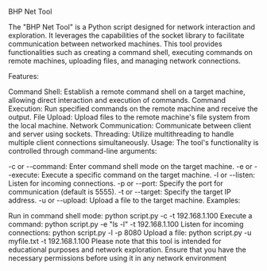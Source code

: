 BHP Net Tool

The "BHP Net Tool" is a Python script designed for network interaction and exploration. It leverages the capabilities of the socket library to facilitate communication between networked machines. This tool provides functionalities such as creating a command shell, executing commands on remote machines, uploading files, and managing network connections.

Features:

Command Shell: Establish a remote command shell on a target machine, allowing direct interaction and execution of commands.
Command Execution: Run specified commands on the remote machine and receive the output.
File Upload: Upload files to the remote machine's file system from the local machine.
Network Communication: Communicate between client and server using sockets.
Threading: Utilize multithreading to handle multiple client connections simultaneously.
Usage:
The tool's functionality is controlled through command-line arguments:

-c or --command: Enter command shell mode on the target machine.
-e or --execute: Execute a specific command on the target machine.
-l or --listen: Listen for incoming connections.
-p or --port: Specify the port for communication (default is 5555).
-t or --target: Specify the target IP address.
-u or --upload: Upload a file to the target machine.
Examples:

Run in command shell mode: python script.py -c -t 192.168.1.100
Execute a command: python script.py -e "ls -l" -t 192.168.1.100
Listen for incoming connections: python script.py -l -p 8080
Upload a file: python script.py -u myfile.txt -t 192.168.1.100
Please note that this tool is intended for educational purposes and network exploration. Ensure that you have the necessary permissions before using it in any network environment
